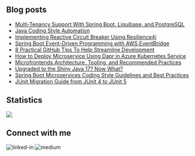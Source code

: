 
## Blog posts
<!-- BLOG-POST-LIST:START -->
- [Multi-Tenancy Support With Spring Boot, Liquibase, and PostgreSQL](https://betterprogramming.pub/multi-tenancy-support-with-spring-boot-liquibase-and-postgresql-d41942dc0639?source=rss-ce7cd5b8b74a------2)
- [Java Coding Style Automation](https://betterprogramming.pub/java-coding-style-automation-b44b82cec010?source=rss-ce7cd5b8b74a------2)
- [Implementing Reactive Circuit Breaker Using Resilience4j](https://betterprogramming.pub/implementing-reactive-circuit-breaker-using-resilience4j-4fe81d28e100?source=rss-ce7cd5b8b74a------2)
- [Spring Boot Event-Driven Programming with AWS EventBridge](https://levelup.gitconnected.com/spring-boot-event-driven-programming-with-aws-eventbridge-aa0d8d65f8a8?source=rss-ce7cd5b8b74a------2)
- [8 Practical GitHub Tips To Help Streamline Development](https://betterprogramming.pub/8-practical-github-tips-to-help-streamline-development-bf394079d554?source=rss-ce7cd5b8b74a------2)
- [How to Deploy Microservice Using Dapr in Azure Kubernetes Service](https://betterprogramming.pub/how-to-deploy-microservice-using-dapr-in-azure-kubernetes-service-da75319dd0ea?source=rss-ce7cd5b8b74a------2)
- [Microfrontends Architecture, Tooling, and Recommended Practices](https://medium.com/javarevisited/microfrontends-architecture-tooling-and-recommended-practices-821fd987b344?source=rss-ce7cd5b8b74a------2)
- [Upgraded to the Shiny Java 17? Now What?](https://medium.com/javarevisited/upgraded-to-the-shiny-java-17-now-what-a4cc5b7f1d9b?source=rss-ce7cd5b8b74a------2)
- [Spring Boot Microservices Coding Style Guidelines and Best Practices](https://medium.com/codex/spring-boot-microservices-coding-style-guidelines-and-best-practices-1dec229161c8?source=rss-ce7cd5b8b74a------2)
- [JUnit Migration Guide from JUnit 4 to JUnit 5](https://medium.com/@wenqiglantz/junit-migration-guide-from-junit-4-to-junit-5-95b5700431a6?source=rss-ce7cd5b8b74a------2)
<!-- BLOG-POST-LIST:END -->

## Statistics
<img src="https://github-readme-stats.vercel.app/api?username=wenqiglantz&theme=light">

## Connect with me
[<img align="left" alt="linked-in" src="https://img.shields.io/badge/linkedin-%230077B5.svg?&style=for-the-badge&logo=linkedin&logoColor=white" />](https://www.linkedin.com/in/wenqi-glantz-b5448a5a/)
[<img align="left" alt="medium" src="https://img.shields.io/badge/medium-%2312100E.svg?&style=for-the-badge&logo=medium&logoColor=white" />](https://medium.com/@wenqiglantz)
<br>
<br>
